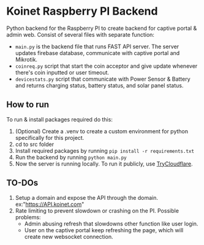 # Koinet Raspberry PI Backend

Python backend for the Raspberry PI to create backend for captive portal & admin web.
Consist of several files with separate function:
* `main.py` is the backend file that runs FAST API server. The server updates firebase database, communicate with captive portal and Mikrotik.
* `coinreq.py` script that start the coin acceptor and give update whenever there's coin inputted or user timeout.
* `devicestats.py` script that communicate with Power Sensor & Battery and returns charging status, battery status, and solar panel status.


## How to run

To run & install packages required do this:
1. (Optional) Create a .venv to create a custom environment for python specifically for this project.
2. cd to src folder
3. Install required packages by running `pip install -r requirements.txt`
4. Run the backend by running `python main.py`
5. Now the server is running locally. To run it publicly, use [TryCloudflare](https://try.cloudflare.com/).

## TO-DOs

1. Setup a domain and expose the API through the domain. ex:"https://API.koinet.com"
2. Rate limiting to prevent slowdown or crashing on the PI. Possible problems:
   * Admin abusing refresh that slowdowns other function like user login.
   * User on the captive portal keep refreshing the page, which will create new websocket connection.





